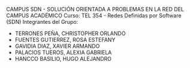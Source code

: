 CAMPUS SDN - SOLUCIÓN ORIENTADA A PROBLEMAS EN LA RED DEL CAMPUS ACADÉMICO
Curso: TEL 354 - Redes Definidas por Software (SDN)
Integrantes del Grupo:
- TERRONES PEÑA, CHRISTOPHER ORLANDO
- FUENTES GUTIERREZ, ROSA ESTEFANY
- GAVIDIA DIAZ, XAVIER ARMANDO
- PALACIOS TUEROS, ALEXIA GABRIELA
- HANCCO BASILIO, HUGO ALEJANDRO
